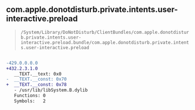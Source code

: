 ## com.apple.donotdisturb.private.intents.user-interactive.preload

> `/System/Library/DoNotDisturb/ClientBundles/com.apple.donotdisturb.private.intents.user-interactive.preload.bundle/com.apple.donotdisturb.private.intents.user-interactive.preload`

```diff

-429.0.0.0.0
+432.2.3.1.0
   __TEXT.__text: 0x0
-  __TEXT.__const: 0x70
+  __TEXT.__const: 0x78
   - /usr/lib/libSystem.B.dylib
   Functions: 0
   Symbols:   2

```
